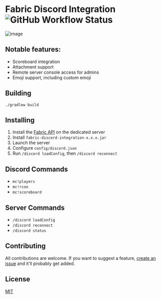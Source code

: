 # Fabric Discord Integration ![GitHub Workflow Status](https://img.shields.io/github/workflow/status/chunkaligned/fabric-discord-integration/build?style=flat-square)

![image](https://user-images.githubusercontent.com/91440203/172745735-47e3396e-e84c-42c5-a29e-d24a0d8db3e6.png)

## Notable features:
* Scoreboard integration
* Attachment support
* Remote server console access for admins
* Emoji support, including custom emoji

## Building

`./gradlew build`

## Installing

1. Install the [Fabric API](https://www.curseforge.com/minecraft/mc-mods/fabric-api/files) on the dedicated server
2. Install `fabric-discord-integration-x.x.x.jar`
3. Launch the server
4. Configure `config/discord.json`
5. Run `/discord loadConfig`, then `/discord reconnect`

## Discord Commands
* `mc!players`
* `mc!rcon`
* `mc!scoreboard`

## Server Commands
* `/discord loadConfig`
* `/discord reconnect`
* `/discord status`

## Contributing

All contributions are welcome. If you want to suggest a feature, [create an issue](https://github.com/chunkaligned/fabric-discord-integration/issues/new/choose) and it'll probably get added.

## License

[MIT](/LICENSE)
